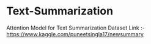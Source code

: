 # Text-Summarization
Attention Model for Text Summarization
Dataset Link :- https://www.kaggle.com/puneetsingla17/newsummary
